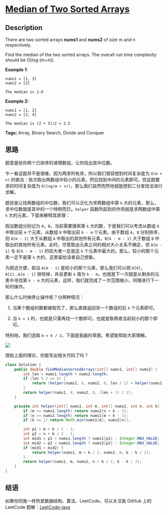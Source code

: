 # [Median of Two Sorted Arrays][title]

## Description

There are two sorted arrays **nums1** and **nums2** of size m and n respectively.

Find the median of the two sorted arrays. The overall run time complexity should be O(log (m+n)).

**Example 1:**

```
nums1 = [1, 3]
nums2 = [2]

The median is 2.0
```

**Example 2:**

```
nums1 = [1, 2]
nums2 = [3, 4]

The median is (2 + 3)/2 = 2.5
```

**Tags:** Array, Binary Search, Divide and Conquer


## 思路

题意是给你两个已排序的递增数组，让你找出其中位数。

乍一看这题并不是很难，因为两序列有序，所以我们很容想到时间复杂度为 `O(m + n)` 的做法：依次取出两数组中较小的元素，然后找到中间的元素即可。但这题要求的时间复杂度为 `O(log(m + n))`，那么我们自然而然地就能想到二分查找法进行求解。

题目是让找两数组的中位数，我们可以泛化为求两数组中第 `k` 大的元素，那么，求中位数就是其中的一个特例而已。`helper` 函数所起到的作用就是求两数组中第 `k` 大的元素，下面来解释其原理：

假设数组分别记为 `A`，`B`，当前需要搜索第 `k` 大的数，于是我们可以考虑从数组 `A` 中取出前 `m` 个元素，从数组 `B` 中取出前 `k - m` 个元素。由于数组 `A`，`B` 分别排序，则 `A[m - 1]` 大于从数组 `A` 中取出的其他所有元素，`B[k - m - 1]` 大于数组 `B` 中取出的其他所有元素。此时，尽管取出元素之间的相对大小关系不确定，但 `A[m - 1]` 与 `B[k - m - 1]` 的较大者一定是这 `k` 个元素中最大的。那么，较小的那个元素一定不是第 `k` 大的，这里留给读者自己想象。

为叙述方便，假设 `A[m - 1]` 是较小的那个元素，那么我们可以把 `A[0]`，`A[1]`...`A[m - 1]` 排除掉，并且更新 `k` 值为 `k - m`，也就是下一次就是从剩余的元素中寻找第 `k - m` 大的元素，这样，我们就完成了一次范围缩小，同理进行下一轮的操作。

那么什么时候停止操作呢？分两种情况：

1. 当某个数组的数都被取完了，那么直接返回另一个数组的后 `k` 个元素即可。

2. 当 `k = 1` 时，也就是只需再找一个数即可，也就是取两者当前较小的那个即可。

特别地，我们选取 `m = k / 2`，下面是我画的草图，希望能帮助大家理解。

![](https://raw.githubusercontent.com/Blankj/LeetCode-java/master/note/004/my_draw.jpg)

借助上面的理论，你能写出相关代码了吗？

```java
class Solution {
    public double findMedianSortedArrays(int[] nums1, int[] nums2) {
        int len = nums1.length + nums2.length;
        if (len % 2 == 0) {
            return (helper(nums1, 0, nums2, 0, len / 2) + helper(nums1, 0, nums2, 0, len / 2 + 1)) / 2.0;
        }
        return helper(nums1, 0, nums2, 0, (len + 1) / 2);
    }

    private int helper(int[] nums1, int m, int[] nums2, int n, int k) {
        if (m >= nums1.length) return nums2[n + k - 1];
        if (n >= nums2.length) return nums1[m + k - 1];
        if (k == 1) return Math.min(nums1[m], nums2[n]);

        int p1 = m + k / 2 - 1;
        int p2 = n + k / 2 - 1;
        int mid1 = p1 < nums1.length ? nums1[p1] : Integer.MAX_VALUE;
        int mid2 = p2 < nums2.length ? nums2[p2] : Integer.MAX_VALUE;
        if (mid1 < mid2) {
            return helper(nums1, m + k / 2, nums2, n, k - k / 2);
        }
        return helper(nums1, m, nums2, n + k / 2, k - k / 2);
    }
}
```


## 结语

如果你同我一样热爱数据结构、算法、LeetCode，可以关注我 GitHub 上的 LeetCode 题解：[LeetCode-java][ajl]



[title]: https://leetcode.com/problems/median-of-two-sorted-arrays
[ajl]: https://github.com/lovelife-li/LeetCode-java
